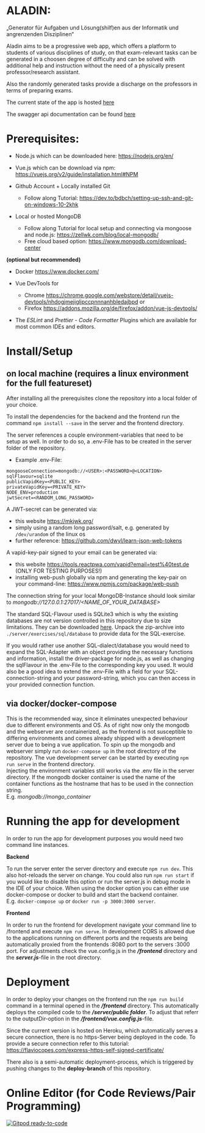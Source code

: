 # ALADIN:
„Generator für Aufgaben und Lösung(shilf)en aus der Informatik
und angrenzenden Disziplinen“

Aladin aims to be a progressive web app, which offers a platform to students of various disciplines of study, on that exam-relevant tasks
can be generated in a choosen degree of difficulty and can be solved with additional help and instruction without the need of a 
physically present professor/research assistant.

Also the randomly generated tasks provide a discharge on the professors in terms of preparing exams.

The current state of the app is hosted [here](https://aladin-htw.herokuapp.com/)

The swagger api documentation can be found [here](https://aladin-htw.herokuapp.com/api-doc/)

# Prerequisites:
- Node.js which can be downloaded here: https://nodejs.org/en/

- Vue.js which can be download via npm: https://vuejs.org/v2/guide/installation.html#NPM

- Github Account + Locally installed Git
    - Follow along Tutorial: https://dev.to/bdbch/setting-up-ssh-and-git-on-windows-10-2khk

- Local or hosted MongoDB
    - Follow along Tutorial for local setup and connecting via mongoose and node.js: https://zellwk.com/blog/local-mongodb/
    - Free cloud based option: https://www.mongodb.com/download-center
    
**(optional but recommended)**
- Docker https://www.docker.com/

- Vue DevTools for 
    - Chrome https://chrome.google.com/webstore/detail/vuejs-devtools/nhdogjmejiglipccpnnnanhbledajbpd or
    - Firefox https://addons.mozilla.org/de/firefox/addon/vue-js-devtools/ 

- The *ESLint* and *Prettier - Code Formatter* Plugins which are available for most common IDEs and editors.

# Install/Setup
## on local machine (requires a linux environment for the full featureset)
After installing all the prerequisites clone the repository into a local folder of your choice.

To install the dependencies for the backend and the frontend run the command
```npm install --save```
in the server and the frontend directory.

The server references a couple environment-variables that need to be setup as well.
In order to do so, a .env-File has to be created in the server folder of the repository.

- Example .env-File: 
``` 
mongooseConnection=mongodb://<USER>:<PASSWORD>@<LOCATION>
sqlFlavour=sqlite
publicVapidKey=<PUBLIC_KEY>
privateVapidKey=<PRIVATE_KEY>
NODE_ENV=production
jwtSecret=<RANDOM_LONG_PASSWORD>
 ```

A JWT-secret can be generated via:
- this website https://mkjwk.org/
- simply using a random long password/salt, e.g. generated by 
```/dev/urandom``` 
of the linux os
- further reference: https://github.com/dwyl/learn-json-web-tokens

A vapid-key-pair signed to your email can be generated via:
- this website https://tools.reactpwa.com/vapid?email=test%40test.de (ONLY FOR TESTING PURPOSES!)
- installing web-push globally via npm and generating the key-pair on your command-line: https://www.npmjs.com/package/web-push

The connection string for your local MongoDB-Instance should look similar to *mongodb://127.0.0.1:27017/<NAME_OF_YOUR_DATABASE>*

The standard SQL-Flavour used is SQLite3 which is why the existing databases are not version controlled in this repository due to size limitations. 
They can be downloaded [here](https://drive.google.com/open?id=1oMGgmI_tYP98At-NNRKRH8kdGKL03AxQ).
Unpack the zip-archive into ```./server/exercises/sql/database``` to provide data for the SQL-exercise.

If you would rather use another SQL-dialect/database you would need to expand the SQL-Adapter with an object providing the necessary functions and information, install the driver-package for node.js, as well as changing the sqlFlavour in the .env-File to the corresponding key you used.
It would also be a good idea to extend the .env-File with a field for your SQL-connection-string and your password-string, which you can then access in your provided connection function.

## via docker/docker-compose
This is the recommended way, since it eliminates unexpected behaviour due to different environments and OS. As of right now only the mongodb and the webserver are containerized, as the frontend is not susceptible to differing environments and comes already shipped with a development server due to being a vue application.
To spin up the mongodb and webserver simply run ```docker-compose up``` in the root directory of the repository. The vue development server can be started by executing ```npm run serve``` in the frontend directory. <br/>
Injecting the environment variables still works via the .env file in the server directory. If the mongodb docker container is used the name of the container functions as the hostname that has to be used in the connection string. <br/>
E.g. *mongodb://mongo_container*

# Running the app for development
In order to run the app for development purposes you would need two command line instances.

**Backend**

To run the server enter the server directory and execute ```npm run dev```. This also hot-reloads the server on change.
You could also run ```npm run start``` if you would like to disable this option or run the server.js in debug mode in the IDE of your choice.
When using the docker option you can either use docker-compose or docker to build and start the backend container. <br/>
E.g. ```docker-compose up``` or ```docker run -p 3000:3000 server```.

**Frontend**

In order to run the frontend for development navigate your command line to /frontend and execute ```npm run serve```.
In development CORS is allowed due to the applications running on different ports and the requests are being automatically proxied from the frontends :8080 port to the servers :3000 port. 
For adjustments check the vue.config.js in the ***/frontend*** directory and the ***server.js***-file in the root directory.

# Deployment
In order to deploy your changes on the frontend run the ```npm run build``` command in a terminal opened in the ***/frontend*** directory. 
This automatically deploys the compiled code to the ***/server/public folder***. 
To adjust that referr to the outputDir-option in the ***/frontend/vue.config.js***-file.

Since the current version is hosted on Heroku, which automatically serves a secure connection, there is no https-Server being deployed in the code. 
To provide a secure connection refer to this tutorial: https://flaviocopes.com/express-https-self-signed-certificate/

There also is a semi-automatic deployment-process, which is triggered by pushing changes to the **deploy-branch** of this repository.

# Online Editor (for Code Reviews/Pair Programming)
[![Gitpod ready-to-code](https://img.shields.io/badge/Gitpod-ready--to--code-blue?logo=gitpod)](https://gitpod.io/#https://github.com/plc-dev/aladin)